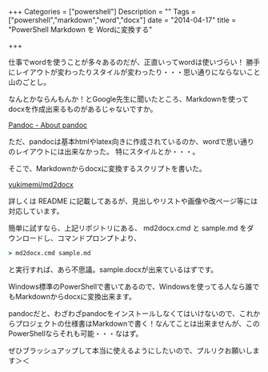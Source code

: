 +++
Categories = ["powershell"]
Description = ""
Tags = ["powershell","markdown","word","docx"]
date =  "2014-04-17"
title = "PowerShell Markdown を Wordに変換する"

+++

仕事でwordを使うことが多々あるのだが、正直いってwordは使いづらい！
勝手にレイアウトが変わったりスタイルが変わったり・・・思い通りにならないこと山のごとし。

なんとかならんもんか！とGoogle先生に聞いたところ、Markdownを使ってdocxを作成出来るものがあるじゃないですか。

[Pandoc - About pandoc](http://johnmacfarlane.net/pandoc/)

ただ、pandocは基本htmlやlatex向きに作成されているのか、wordで思い通りのレイアウトには出来なかった。
特にスタイルとか・・・。

そこで、Markdownからdocxに変換するスクリプトを書いた。

[yukimemi/md2docx](https://github.com/yukimemi/md2docx)

詳しくは README
に記載してあるが、見出しやリストや画像や改ページ等には対応しています。

簡単に試すなら、上記リポジトリにある、 md2docx.cmd と sample.md
をダウンロードし、コマンドプロンプトより、

```bat
> md2docx.cmd sample.md
```

と実行すれば、あら不思議。sample.docxが出来ているはずです。

Windows標準のPowerShellで書いてあるので、Windowsを使ってる人なら誰でもMarkdownからdocxに変換出来ます。

pandocだと、わざわざpandocをインストールしなくてはいけないので、これからプロジェクトの仕様書はMarkdownで書く！なんてことは出来ませんが、このPowerShellならそれも可能・・・なはず。

ぜひブラッシュアップして本当に使えるようにしたいので、プルリクお願いします＞＜

